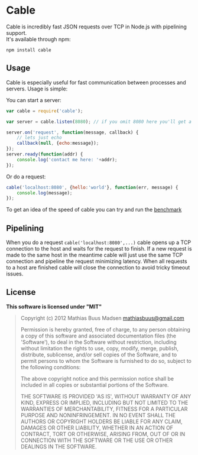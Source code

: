 # Cable

Cable is incredibly fast JSON requests over TCP in Node.js with pipelining support.  
It's available through npm:

	npm install cable

## Usage

Cable is especially useful for fast communication between processes and servers.
Usage is simple:

You can start a server:

``` js
var cable = require('cable');

var server = cable.listen(8080); // if you omit 8080 here you'll get a random port

server.on('request', function(message, callback) {
	// lets just echo
	callback(null, {echo:message});
});
server.ready(function(addr) {
	console.log('contact me here: '+addr);
});
```

Or do a request:

``` js
cable('localhost:8080', {hello:'world'}, function(err, message) {
	console.log(message);
});
```

To get an idea of the speed of cable you can try and run the [benchmark](https://github.com/mafintosh/cable/blob/master/bench.js)

## Pipelining

When you do a request `cable('localhost:8080',...)` cable opens up a TCP connection to the host and waits for the request to finish. If a new request is made to the same host in the meantime cable will just use the same TCP connection and pipeline the request minimizing latency. When all requests to a host are finished cable will close the connection to avoid tricky timeout issues.

## License

**This software is licensed under "MIT"**

> Copyright (c) 2012 Mathias Buus Madsen <mathiasbuus@gmail.com>
> 
> Permission is hereby granted, free of charge, to any person obtaining a copy of this software and associated documentation files (the 'Software'), to deal in the Software without restriction, including without limitation the rights to use, copy, modify, merge, publish, distribute, sublicense, and/or sell copies of the Software, and to permit persons to whom the Software is furnished to do so, subject to the following conditions:
> 
> The above copyright notice and this permission notice shall be included in all copies or substantial portions of the Software.
> 
> THE SOFTWARE IS PROVIDED 'AS IS', WITHOUT WARRANTY OF ANY KIND, EXPRESS OR IMPLIED, INCLUDING BUT NOT LIMITED TO THE WARRANTIES OF MERCHANTABILITY, FITNESS FOR A PARTICULAR PURPOSE AND NONINFRINGEMENT. IN NO EVENT SHALL THE AUTHORS OR COPYRIGHT HOLDERS BE LIABLE FOR ANY CLAIM, DAMAGES OR OTHER LIABILITY, WHETHER IN AN ACTION OF CONTRACT, TORT OR OTHERWISE, ARISING FROM, OUT OF OR IN CONNECTION WITH THE SOFTWARE OR THE USE OR OTHER DEALINGS IN THE SOFTWARE.